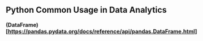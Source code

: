## Python Common Usage in Data Analytics
**(DataFrame)[https://pandas.pydata.org/docs/reference/api/pandas.DataFrame.html]**


